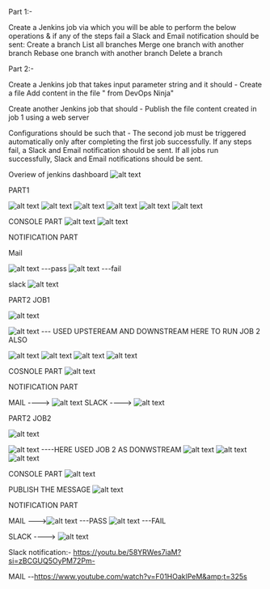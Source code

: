 Part 1:-

Create a Jenkins job via which you will be able to perform the below operations & if any of the steps fail a Slack and Email notification should be sent:
Create a branch
List all branches
Merge one branch with another branch
Rebase one branch with another branch
Delete a branch

Part 2:-

Create a Jenkins job that takes input parameter string <Ninja Name> and it should - 
Create a file 
Add content in the file "<Ninja Name> from DevOps Ninja"
      	
Create another Jenkins job that should - 
Publish the file content created in job 1 using a web server
      
Configurations should be such that - 
The second job must be triggered automatically only after completing the first job successfully.
If any steps fail, a Slack and Email notification should be sent.
If all jobs run successfully, Slack and Email notifications should be sent.


Overiew of jenkins dashboard 
![alt text](image.png)

PART1

![alt text](image-1.png)
![alt text](image-2.png)
![alt text](image-3.png)
![alt text](image-4.png)
![alt text](image-5.png)
![alt text](image-6.png)

CONSOLE PART
![alt text](image-7.png)
![alt text](image-8.png)

NOTIFICATION PART

Mail

![alt text](image-9.png)     ---pass
![alt text](image-10.png)     ---fail

slack
![alt text](image-11.png)


PART2 JOB1

![alt text](image.png)

![alt text](image-15.png)   --- USED UPSTEREAM AND DOWNSTREAM HERE TO RUN JOB 2 ALSO 


![alt text](image-12.png)
![alt text](image-13.png)
![alt text](image-5.png)
![alt text](image-6.png)

COSNOLE PART
![alt text](image-14.png)

NOTIFICATION PART

MAIL ----> ![alt text](image-16.png)
SLACK ----> ![alt text](image-18.png) 


PART2 JOB2


![alt text](image.png)

![alt text](image-17.png)  ----HERE USED JOB 2 AS DONWSTREAM
![alt text](image-19.png)
![alt text](image-20.png)
![alt text](image-21.png)


CONSOLE PART
![alt text](image-22.png)

PUBLISH THE MESSAGE 
![alt text](image-23.png)

NOTIFICATION PART 

MAIL --->![alt text](image-24.png) ---PASS
        ![alt text](image-25.png)   ---FAIL

SLACK ----> ![alt text](image-26.png) 


Slack notification:-
https://youtu.be/58YRWes7iaM?si=zBCGUQ5OyPM72Pm-

MAIL --https://www.youtube.com/watch?v=F01HOaklPeM&amp;t=325s